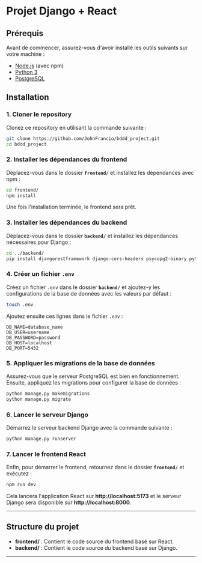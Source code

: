 # Projet Django + React

## Prérequis

Avant de commencer, assurez-vous d'avoir installé les outils suivants sur votre machine :

- [Node.js](https://nodejs.org/) (avec npm)
- [Python 3](https://www.python.org/downloads/)
- [PostgreSQL](https://www.postgresql.org/download/)

## Installation

### 1. Cloner le repository

Clonez ce repository en utilisant la commande suivante :

```bash
git clone https://github.com/JohnFrancio/bddd_project.git
cd bddd_project
```

### 2. Installer les dépendances du frontend

Déplacez-vous dans le dossier **`frontend/`** et installez les dépendances avec npm :

```bash
cd frontend/
npm install
```

Une fois l'installation terminée, le frontend sera prêt.

### 3. Installer les dépendances du backend

Déplacez-vous dans le dossier **`backend/`** et installez les dépendances nécessaires pour Django :

```bash
cd ../backend/
pip install djangorestframework django-cors-headers psycopg2-binary python-dotenv
```

### 4. Créer un fichier `.env`

Créez un fichier `.env` dans le dossier **`backend/`** et ajoutez-y les configurations de la base de données avec les valeurs par défaut :

```bash
touch .env
```

Ajoutez ensuite ces lignes dans le fichier `.env` :

```env
DB_NAME=database_name
DB_USER=username
DB_PASSWORD=password
DB_HOST=localhost
DB_PORT=5432
```

### 5. Appliquer les migrations de la base de données

Assurez-vous que le serveur PostgreSQL est bien en fonctionnement. Ensuite, appliquez les migrations pour configurer la base de données :

```bash
python manage.py makemigrations
python manage.py migrate
```

### 6. Lancer le serveur Django

Démarrez le serveur backend Django avec la commande suivante :

```bash
python manage.py runserver
```

### 7. Lancer le frontend React

Enfin, pour démarrer le frontend, retournez dans le dossier **`frontend/`** et exécutez :

```bash
npm run dev
```

Cela lancera l'application React sur **http://localhost:5173** et le serveur Django sera disponible sur **http://localhost:8000**.

---

## Structure du projet

- **frontend/** : Contient le code source du frontend basé sur React.
- **backend/** : Contient le code source du backend basé sur Django.

---
